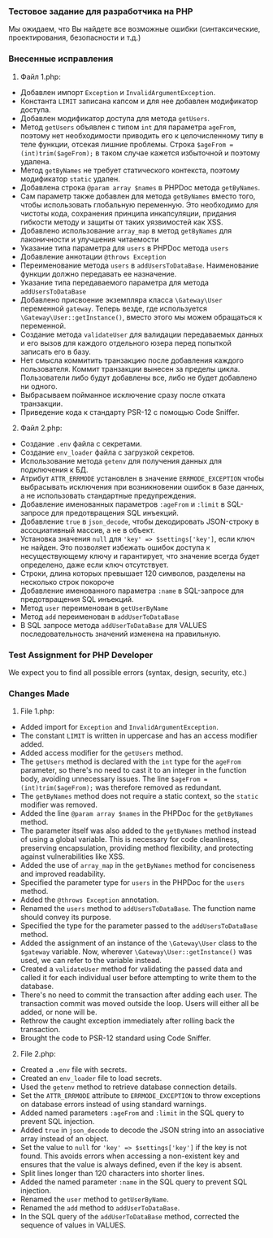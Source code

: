 ### Тестовое задание для разработчика на PHP
Мы ожидаем, что Вы найдете все возможные ошибки (синтаксические, проектирования, безопасности и т.д.)

### Внесенные исправления
 
1. Файл 1.php:
- Добавлен импорт `Exception` и `InvalidArgumentException`.
- Константа `LIMIT` записана капсом и для нее добавлен модификатор доступа.
- Добавлен модификатор доступа для метода `getUsers`.
- Метод `getUsers` объявлен с типом `int` для параметра `ageFrom`, поэтому нет необходимости приводить его к целочисленному типу в теле функции, отсекая лишние проблемы. Строка `$ageFrom = (int)trim($ageFrom);` в таком случае кажется избыточной и поэтому удалена.
- Метод `getByNames` не требует статического контекста, поэтому модификатор `static` удален.
- Добавлена строка `@param array $names` в PHPDoc метода `getByNames`.
- Сам параметр также добавлен для метода `getByNames` вместо того, чтобы использовать глобальную переменную. Это необходимо для чистоты кода, сохранения принципа инкапсуляции, придания гибкости методу и защиты от таких уязвимостей как XSS.
- Добавлено использование `array_map` в метод `getByNames` для лаконичности и улучшения читаемости
- Указание типа параметра для `users` в PHPDoc метода `users`
- Добавление аннотации `@throws Exception`
- Переименование метода `users` в `addUsersToDataBase`. Наименование функции должно передавать ее назначение.
- Указание типа передаваемого параметра для метода `addUsersToDataBase`
- Добавлено присвоение экземпляра класса `\Gateway\User` переменной `gateway`. Теперь везде, где используется `\Gateway\User::getInstance()`, вместо этого мы можем обращаться к переменной.
- Создание метода `validateUser` для валидации передаваемых данных и его вызов для каждого отдельного юзера перед попыткой записать его в базу.
- Нет смысла коммитить транзакцию после добавления каждого пользователя. Коммит транзакции вынесен за пределы цикла. Пользователи либо будут добавлены все, либо не будет добавлено ни одного.
- Выбрасываем пойманное исключение сразу после отката транзакции.
- Приведение кода к стандарту PSR-12 с помощью Code Sniffer.

2. Файл 2.php:
- Создание `.env` файла с секретами.
- Создание `env_loader` файла с загрузкой секретов.
- Использование метода `getenv` для получения данных для подключения к БД.
- Атрибут `ATTR_ERRMODE` установлен в значение `ERRMODE_EXCEPTION` чтобы выбрасывать исключения при возникновении ошибок в базе данных, а не использовать стандартные предупреждения.
- Добавление именованных параметров `:ageFrom` и `:limit` в SQL-запросе для предотвращения SQL инъекций.
- Добавление `true` в `json_decode`, чтобы декодировать JSON-строку в ассоциативный массив, а не в объект.
- Установка значения `null` для `'key' => $settings['key']`, если ключ не найден. Это позволяет избежать ошибок доступа к несуществующему ключу и гарантирует, что значение всегда будет определено, даже если ключ отсутствует.
- Строки, длина которых превышает 120 символов, разделены на несколько строк покороче
- Добавление именованного параметра `:name` в SQL-запросе для предотвращения SQL инъекций.
- Метод `user` переименован в `getUserByName`
- Метод `add` переименован в `addUserToDataBase`
- В SQL запросе метода `addUserToDataBase` для VALUES последовательность значений изменена на правильную.


### Test Assignment for PHP Developer
We expect you to find all possible errors (syntax, design, security, etc.)

### Changes Made
1. File 1.php:
- Added import for `Exception` and `InvalidArgumentException`.
- The constant `LIMIT` is written in uppercase and has an access modifier added.
- Added access modifier for the `getUsers` method.
- The `getUsers` method is declared with the `int` type for the `ageFrom` parameter, so there's no need to cast it to an integer in the function body, avoiding unnecessary issues. The line `$ageFrom = (int)trim($ageFrom);` was therefore removed as redundant.
- The `getByNames` method does not require a static context, so the `static` modifier was removed.
- Added the line `@param array $names` in the PHPDoc for the `getByNames` method.
- The parameter itself was also added to the `getByNames` method instead of using a global variable. This is necessary for code cleanliness, preserving encapsulation, providing method flexibility, and protecting against vulnerabilities like XSS.
- Added the use of `array_map` in the `getByNames` method for conciseness and improved readability.
- Specified the parameter type for `users` in the PHPDoc for the `users` method.
- Added the `@throws Exception` annotation.
- Renamed the `users` method to `addUsersToDataBase`. The function name should convey its purpose.
- Specified the type for the parameter passed to the `addUsersToDataBase` method.
- Added the assignment of an instance of the `\Gateway\User` class to the `$gateway` variable. Now, wherever `\Gateway\User::getInstance()` was used, we can refer to the variable instead.
- Created a `validateUser` method for validating the passed data and called it for each individual user before attempting to write them to the database.
- There's no need to commit the transaction after adding each user. The transaction commit was moved outside the loop. Users will either all be added, or none will be.
- Rethrow the caught exception immediately after rolling back the transaction.
- Brought the code to PSR-12 standard using Code Sniffer.

2. File 2.php:
- Created a `.env` file with secrets.
- Created an `env_loader` file to load secrets.
- Used the `getenv` method to retrieve database connection details.
- Set the `ATTR_ERRMODE` attribute to `ERRMODE_EXCEPTION` to throw exceptions on database errors instead of using standard warnings.
- Added named parameters `:ageFrom` and `:limit` in the SQL query to prevent SQL injection.
- Added `true` in `json_decode` to decode the JSON string into an associative array instead of an object.
- Set the value to `null` for `'key' => $settings['key']` if the key is not found. This avoids errors when accessing a non-existent key and ensures that the value is always defined, even if the key is absent.
- Split lines longer than 120 characters into shorter lines.
- Added the named parameter `:name` in the SQL query to prevent SQL injection.
- Renamed the `user` method to `getUserByName`.
- Renamed the `add` method to `addUserToDataBase`.
- In the SQL query of the `addUserToDataBase` method, corrected the sequence of values in VALUES.